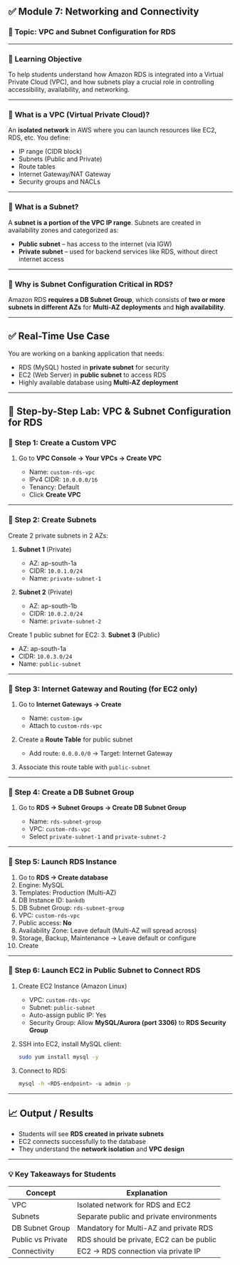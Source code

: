 ## ✅ **Module 7: Networking and Connectivity**

### 🔹 Topic: VPC and Subnet Configuration for RDS

---

### 🎯 **Learning Objective**

To help students understand how Amazon RDS is integrated into a Virtual Private Cloud (VPC), and how subnets play a crucial role in controlling accessibility, availability, and networking.

---

### 📘 **What is a VPC (Virtual Private Cloud)?**

An **isolated network** in AWS where you can launch resources like EC2, RDS, etc. You define:

* IP range (CIDR block)
* Subnets (Public and Private)
* Route tables
* Internet Gateway/NAT Gateway
* Security groups and NACLs

---

### 📘 **What is a Subnet?**

A **subnet is a portion of the VPC IP range**. Subnets are created in availability zones and categorized as:

* **Public subnet** – has access to the internet (via IGW)
* **Private subnet** – used for backend services like RDS, without direct internet access

---

### 📘 **Why is Subnet Configuration Critical in RDS?**

Amazon RDS **requires a DB Subnet Group**, which consists of **two or more subnets in different AZs** for **Multi-AZ deployments** and **high availability**.

---

## ✅ **Real-Time Use Case**

You are working on a banking application that needs:

* RDS (MySQL) hosted in **private subnet** for security
* EC2 (Web Server) in **public subnet** to access RDS
* Highly available database using **Multi-AZ deployment**

---

## 🧪 **Step-by-Step Lab: VPC & Subnet Configuration for RDS**

### 🔨 **Step 1: Create a Custom VPC**

1. Go to **VPC Console → Your VPCs → Create VPC**

   * Name: `custom-rds-vpc`
   * IPv4 CIDR: `10.0.0.0/16`
   * Tenancy: Default
   * Click **Create VPC**

---

### 🔨 **Step 2: Create Subnets**

Create 2 private subnets in 2 AZs:

1. **Subnet 1** (Private)

   * AZ: ap-south-1a
   * CIDR: `10.0.1.0/24`
   * Name: `private-subnet-1`

2. **Subnet 2** (Private)

   * AZ: ap-south-1b
   * CIDR: `10.0.2.0/24`
   * Name: `private-subnet-2`

Create 1 public subnet for EC2:
3\. **Subnet 3** (Public)

* AZ: ap-south-1a
* CIDR: `10.0.3.0/24`
* Name: `public-subnet`

---

### 🔨 **Step 3: Internet Gateway and Routing (for EC2 only)**

1. Go to **Internet Gateways → Create**

   * Name: `custom-igw`
   * Attach to `custom-rds-vpc`

2. Create a **Route Table** for public subnet

   * Add route: `0.0.0.0/0` → Target: Internet Gateway

3. Associate this route table with `public-subnet`

---

### 🔨 **Step 4: Create a DB Subnet Group**

1. Go to **RDS → Subnet Groups → Create DB Subnet Group**

   * Name: `rds-subnet-group`
   * VPC: `custom-rds-vpc`
   * Select `private-subnet-1` and `private-subnet-2`

---

### 🔨 **Step 5: Launch RDS Instance**

1. Go to **RDS → Create database**
2. Engine: MySQL
3. Templates: Production (Multi-AZ)
4. DB Instance ID: `bankdb`
5. DB Subnet Group: `rds-subnet-group`
6. VPC: `custom-rds-vpc`
7. Public access: **No**
8. Availability Zone: Leave default (Multi-AZ will spread across)
9. Storage, Backup, Maintenance → Leave default or configure
10. Create

---

### 🔨 **Step 6: Launch EC2 in Public Subnet to Connect RDS**

1. Create EC2 Instance (Amazon Linux)

   * VPC: `custom-rds-vpc`
   * Subnet: `public-subnet`
   * Auto-assign public IP: Yes
   * Security Group: Allow **MySQL/Aurora (port 3306)** to **RDS Security Group**
2. SSH into EC2, install MySQL client:

   ```bash
   sudo yum install mysql -y
   ```
3. Connect to RDS:

   ```bash
   mysql -h <RDS-endpoint> -u admin -p
   ```

---

## 📈 **Output / Results**

* Students will see **RDS created in private subnets**
* EC2 connects successfully to the database
* They understand the **network isolation** and **VPC design**

---

### 💡 **Key Takeaways for Students**

| Concept           | Explanation                              |
| ----------------- | ---------------------------------------- |
| VPC               | Isolated network for RDS and EC2         |
| Subnets           | Separate public and private environments |
| DB Subnet Group   | Mandatory for Multi-AZ and private RDS   |
| Public vs Private | RDS should be private, EC2 can be public |
| Connectivity      | EC2 → RDS connection via private IP      |
